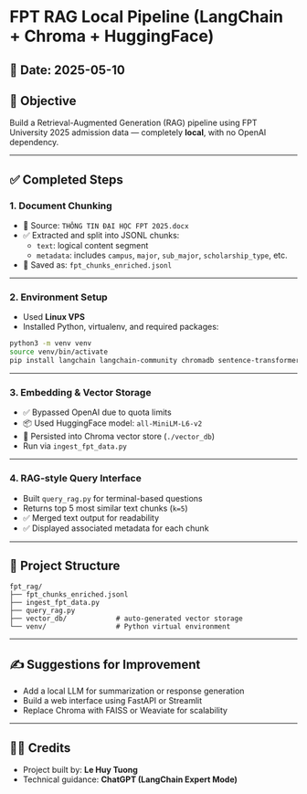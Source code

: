 
# FPT RAG Local Pipeline (LangChain + Chroma + HuggingFace)

## 📅 Date: 2025-05-10

## 🚀 Objective
Build a Retrieval-Augmented Generation (RAG) pipeline using FPT University 2025 admission data — completely **local**, with no OpenAI dependency.

---

## ✅ Completed Steps

### 1. Document Chunking
- 📄 Source: `THÔNG TIN ĐẠI HỌC FPT 2025.docx`
- ✅ Extracted and split into JSONL chunks:
  - `text`: logical content segment
  - `metadata`: includes `campus`, `major`, `sub_major`, `scholarship_type`, etc.
- 🔧 Saved as: `fpt_chunks_enriched.jsonl`

---

### 2. Environment Setup
- Used **Linux VPS**
- Installed Python, virtualenv, and required packages:
```bash
python3 -m venv venv
source venv/bin/activate
pip install langchain langchain-community chromadb sentence-transformers
```

---

### 3. Embedding & Vector Storage
- ✅ Bypassed OpenAI due to quota limits
- 📦 Used HuggingFace model: `all-MiniLM-L6-v2`
- 🧠 Persisted into Chroma vector store (`./vector_db`)
- Run via `ingest_fpt_data.py`

---

### 4. RAG-style Query Interface
- Built `query_rag.py` for terminal-based questions
- Returns top 5 most similar text chunks (`k=5`)
- ✅ Merged text output for readability
- ✅ Displayed associated metadata for each chunk

---

## 📂 Project Structure

```
fpt_rag/
├── fpt_chunks_enriched.jsonl
├── ingest_fpt_data.py
├── query_rag.py
├── vector_db/            # auto-generated vector storage
└── venv/                 # Python virtual environment
```

---

## ✍️ Suggestions for Improvement
- Add a local LLM for summarization or response generation
- Build a web interface using FastAPI or Streamlit
- Replace Chroma with FAISS or Weaviate for scalability

---

## 👨‍💻 Credits
- Project built by: **Le Huy Tuong**
- Technical guidance: **ChatGPT (LangChain Expert Mode)**
